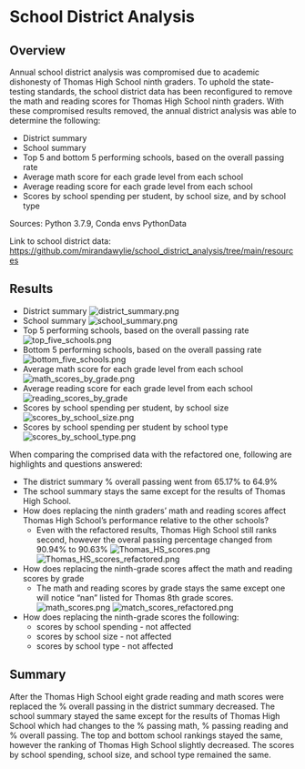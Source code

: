 # School District Analysis

## Overview
Annual school district analysis was compromised due to academic dishonesty of Thomas High School ninth graders. To uphold the state-testing standards, the school district data has been reconfigured to remove the math and reading scores for Thomas High School ninth graders. With these compromised results removed, the annual district analysis was able to determine the following:

* District summary
* School summary
* Top 5 and bottom 5 performing schools, based on the overall passing rate
* Average math score for each grade level from each school
* Average reading score for each grade level from each school
* Scores by school spending per student, by school size, and by school type

Sources: Python 3.7.9, Conda envs PythonData

Link to school district data: https://github.com/mirandawylie/school_district_analysis/tree/main/resources

## Results
* District summary
![district_summary.png](Module4_Pandas/school_district_analysis/images/district_summary.png)
* School summary
![school_summary.png](Module4_Pandas/school_district_analysis/images/school_summary.png)
* Top 5 performing schools, based on the overall passing rate
![top_five_schools.png](Module4_Pandas/school_district_analysis/images/top_five_schools.png)
* Bottom 5 performing schools, based on the overall passing rate
![bottom_five_schools.png](Module4_Pandas/school_district_analysis/images/bottom_five_schools.png)
* Average math score for each grade level from each school
![math_scores_by_grade.png](Module4_Pandas/school_district_analysis/images/math_scores_by_grade.png)
* Average reading score for each grade level from each school
![reading_scores_by_grade](Module4_Pandas/school_district_analysis/images/reading_scores_by_grade.png)
* Scores by school spending per student, by school size
![scores_by_school_size.png](Module4_Pandas/school_district_analysis/images/scores_by_school_size.png)
* Scores by school spending per student by school type
![scores_by_school_type.png](Module4_Pandas/school_district_analysis/images/scores_by_school_type.png)

 When comparing the comprised data with the refactored one, following are highlights and questions answered:
* The district summary % overall passing went from 65.17% to 64.9%
* The school summary stays the same except for the results of Thomas High School. 
* How does replacing the ninth graders’ math and reading scores affect Thomas High School’s performance relative to the other schools?
    - Even with the refactored results, Thomas High School still ranks second, however the overal passing percentage changed from 90.94% to 90.63%
    ![Thomas_HS_scores.png](Module4_Pandas/school_district_analysis/images/Thomas_HS_scores.png)
    ![Thomas_HS_scores_refactored.png](Module4_Pandas/school_district_analysis/images/Thomas_HS_scores_refactored.png)
* How does replacing the ninth-grade scores affect the math and reading scores by grade
    - The math and reading scores by grade stays the same except one will notice “nan” listed for Thomas 8th grade scores.
    ![math_scores.png](Module4_Pandas/school_district_analysis/images/math_scores.png)
    ![match_scores_refactored.png](/Users/randypants/Desktop/Data/Module4_Pandas/school_district_analysis/images/math_scores_refactored.png)
* How does replacing the ninth-grade scores the following:
    - scores by school spending - not affected
    - scores by school size - not affected
    - scores by school type - not affected

## Summary
After the Thomas High School eight grade reading and math scores were replaced the % overall passing in the district summary decreased. The school summary stayed the same except for the results of Thomas High School which had changes to the % passing math, % passing reading and % overall passing. The top and bottom school rankings stayed the same, however the ranking of Thomas High School slightly decreased. The scores by school spending, school size, and school type remained the same.




